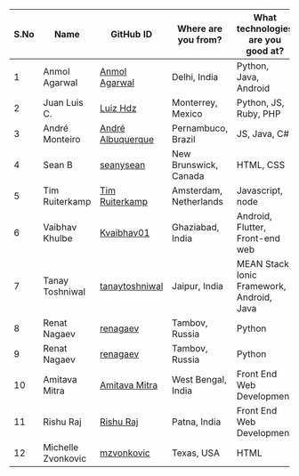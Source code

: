| S.No | Name | GitHub ID | Where are you from? | What technologies are you good at? |
|------|------|-----------|---------------------|------------------------------------|
| 1 | Anmol Agarwal | <a href="https://github.com/fineanmol">Anmol Agarwal</a> | Delhi, India | Python, Java, Android |
| 2 | Juan Luis C. | <a href="https://github.com/luizhdz">Luiz Hdz</a> | Monterrey, Mexico | Python, JS, Ruby, PHP |	| 2 | Rahul Arulkumaran | <a href="https://github.com/rahulkumaran">rahulkumaran</a> | Hyderabad, India | Python, Full Stack, ML, Data Science |
| 3 | André Monteiro | <a href="https://github.com/AndreAlbuquerque9">André Albuquerque</a> | Pernambuco, Brazil | JS, Java, C# |	| 3 | Juan Luis C. | <a href="https://github.com/luizhdz">Luiz Hdz</a> | Monterrey, Mexico | Python, JS, Ruby, PHP |
| 4 | Sean B | <a href="https://github.com/seanysean">seanysean</a> | New Brunswick, Canada | HTML, CSS |	| 4 | André Monteiro | <a href="https://github.com/AndreAlbuquerque9">André Albuquerque</a> | Pernambuco, Brazil | JS, Java, C# |
| 5 | Tim Ruiterkamp | <a href="https://github.com/timruiterkamp">Tim Ruiterkamp</a> | Amsterdam, Netherlands | Javascript, node |	| 5 | Sean B | <a href="https://github.com/seanysean">seanysean</a> | New Brunswick, Canada | HTML, CSS |
| 6 | Vaibhav Khulbe | <a href="https://github.com/Kvaibhav01">Kvaibhav01</a> | Ghaziabad, India | Android, Flutter, Front-end web |	| 6 | Tim Ruiterkamp | <a href="https://github.com/timruiterkamp">Tim Ruiterkamp</a> | Amsterdam, Netherlands | Javascript, node |
| 7 | Tanay Toshniwal | <a href="https://github.com/tanaytoshniwal">tanaytoshniwal</a> | Jaipur, India | MEAN Stack, Ionic Framework, Android, Java |	| 7 | Vaibhav Khulbe | <a href="https://github.com/Kvaibhav01">Kvaibhav01</a> | Ghaziabad, India | Android, Flutter, Front-end web |
| 8 | Renat Nagaev | <a href="https://github.com/renagaev">renagaev</a> | Tambov, Russia | Python |	| 8 | Tanay Toshniwal | <a href="https://github.com/tanaytoshniwal">tanaytoshniwal</a> | Jaipur, India | MEAN Stack, Ionic Framework, Android, Java |
| 9 | Renat Nagaev | <a href="https://github.com/renagaev">renagaev</a> | Tambov, Russia | Python |
| 10 | Amitava Mitra | <a href="https://github.com/Amitava123">Amitava Mitra</a> | West Bengal, India | Front End Web Development |
| 11 | Rishu Raj | <a href="https://github.com/rishurajcamnrdg">Rishu Raj</a> | Patna, India | Front End Web Development |
| 12 | Michelle Zvonkovic | <a href="https://github.com/mzvonkovic">mzvonkovic</a> | Texas, USA | HTML |
